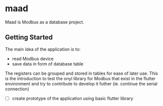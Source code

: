 # maad

Maad is Modbus as a database project.

## Getting Started

The main idea of the application is to:
- read Modbus device
- save data in form of database table

The registers can be grouped and stored in tables for ease of later use. This is the introduction to test the onyl library for Modbus that exist in the flutter environment and try to contribute to develop it futher (ie. continue the serial connection)

- [ ] create prototype of the application using basic flutter library

